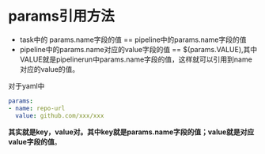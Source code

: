 # params引用方法

- task中的 params.name字段的值 == pipeline中的params.name字段的值
- pipeline中的params.name对应的value字段的值 == $(params.VALUE),其中VALUE就是pipelinerun中params.name字段的值，这样就可以引用到name对应的value的值。


对于yaml中
```yaml
params:
- name: repo-url
  value: github.com/xxx/xxx
```
**其实就是key，value对。其中key就是params.name字段的值；value就是对应value字段的值**。
